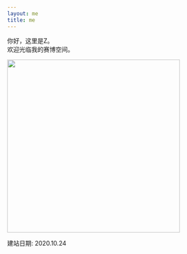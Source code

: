 ```yaml
---
layout: me
title: me
---
```


你好，这里是Z。  
欢迎光临我的赛博空间。
  
<img src="https://i.pinimg.com/originals/e1/e2/b4/e1e2b433885038b0ab33cdee64982863.jpg" width="400" height="" alt=""/>  
  
  
建站日期: 2020.10.24
